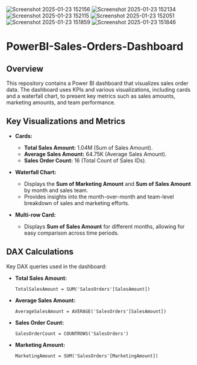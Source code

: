 ![Screenshot 2025-01-23 152156](https://github.com/user-attachments/assets/52b2dae1-a8b2-4efd-86e7-41e6c2eaac06)
![Screenshot 2025-01-23 152134](https://github.com/user-attachments/assets/3bf2f594-6497-46cf-ac3a-df518fd6f75e)
![Screenshot 2025-01-23 152115](https://github.com/user-attachments/assets/a7d2dac0-37c6-4af7-88ed-5b6a216c0dc3)
![Screenshot 2025-01-23 152051](https://github.com/user-attachments/assets/12b216c5-b205-47fd-8baf-5bb92c51d8a3)
![Screenshot 2025-01-23 151859](https://github.com/user-attachments/assets/ee7d8e39-2a8a-41e2-8633-39274ac9383e)
![Screenshot 2025-01-23 151846](https://github.com/user-attachments/assets/ee1303c7-3b29-4f6b-83ad-e0a2b052a084)
# PowerBI-Sales-Orders-Dashboard

## Overview
This repository contains a Power BI dashboard that visualizes sales order data. The dashboard uses KPIs and various visualizations, including cards and a waterfall chart, to present key metrics such as sales amounts, marketing amounts, and team performance.

## Key Visualizations and Metrics
- **Cards:**
  - **Total Sales Amount:** 1.04M (Sum of Sales Amount).
  - **Average Sales Amount:** 64.75K (Average Sales Amount).
  - **Sales Order Count:** 16 (Total Count of Sales IDs).

- **Waterfall Chart:** 
  - Displays the **Sum of Marketing Amount** and **Sum of Sales Amount** by month and sales team.
  - Provides insights into the month-over-month and team-level breakdown of sales and marketing efforts.

- **Multi-row Card:**
  - Displays **Sum of Sales Amount** for different months, allowing for easy comparison across time periods.

## DAX Calculations
Key DAX queries used in the dashboard:

- **Total Sales Amount:**
  ```DAX
  TotalSalesAmount = SUM('SalesOrders'[SalesAmount])
  ```

- **Average Sales Amount:**
  ```DAX
  AverageSalesAmount = AVERAGE('SalesOrders'[SalesAmount])
  ```

- **Sales Order Count:**
  ```DAX
  SalesOrderCount = COUNTROWS('SalesOrders')
  ```

- **Marketing Amount:**
  ```DAX
  MarketingAmount = SUM('SalesOrders'[MarketingAmount])
  ```

